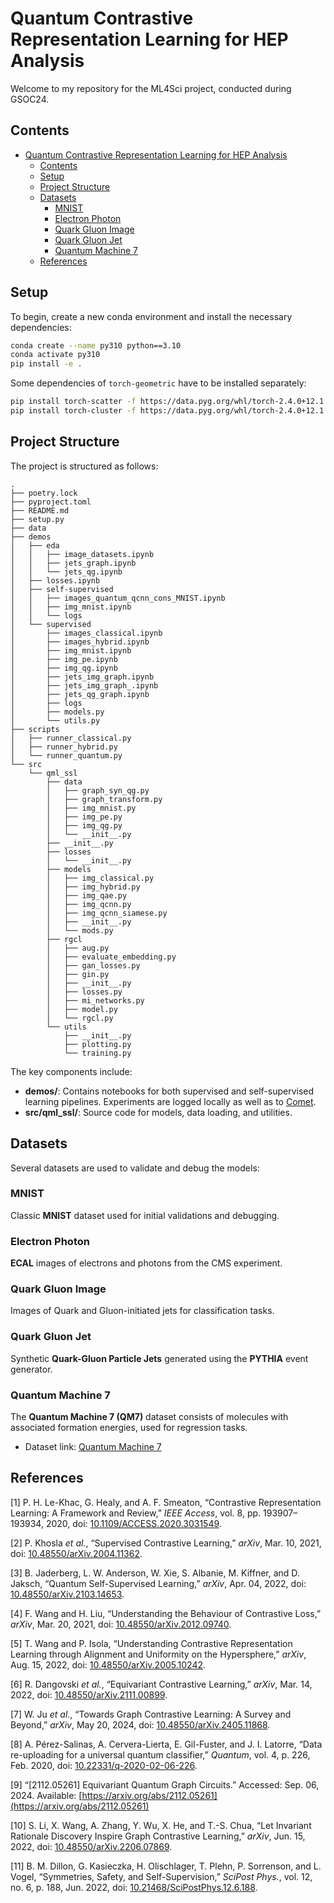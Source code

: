 # Quantum Contrastive Representation Learning for HEP Analysis

Welcome to my repository for the ML4Sci project, conducted during GSOC24.

## Contents

- [Quantum Contrastive Representation Learning for HEP Analysis](#quantum-contrastive-representation-learning-for-hep-analysis)
  - [Contents](#contents)
  - [Setup](#setup)
  - [Project Structure](#project-structure)
  - [Datasets](#datasets)
    - [MNIST](#mnist)
    - [Electron Photon](#electron-photon)
    - [Quark Gluon Image](#quark-gluon-image)
    - [Quark Gluon Jet](#quark-gluon-jet)
    - [Quantum Machine 7](#quantum-machine-7)
  - [References](#references)

## Setup

To begin, create a new conda environment and install the necessary dependencies:

```bash
conda create --name py310 python==3.10
conda activate py310 
pip install -e .
```

Some dependencies of `torch-geometric` have to be installed separately:

```bash
pip install torch-scatter -f https://data.pyg.org/whl/torch-2.4.0+12.1.html
pip install torch-cluster -f https://data.pyg.org/whl/torch-2.4.0+12.1.html
```

## Project Structure

The project is structured as follows:

```
.
├── poetry.lock
├── pyproject.toml
├── README.md
├── setup.py
├── data
├── demos
│   ├── eda
│   │   ├── image_datasets.ipynb
│   │   ├── jets_graph.ipynb
│   │   └── jets_qg.ipynb
│   ├── losses.ipynb
│   ├── self-supervised
│   │   ├── images_quantum_qcnn_cons_MNIST.ipynb
│   │   ├── img_mnist.ipynb
│   │   └── logs
│   └── supervised
│       ├── images_classical.ipynb
│       ├── images_hybrid.ipynb
│       ├── img_mnist.ipynb
│       ├── img_pe.ipynb
│       ├── img_qg.ipynb
│       ├── jets_img_graph.ipynb
│       ├── jets_img_graph_.ipynb
│       ├── jets_qg_graph.ipynb
│       ├── logs
│       ├── models.py
│       └── utils.py
├── scripts
│   ├── runner_classical.py
│   ├── runner_hybrid.py
│   └── runner_quantum.py
└── src
    └── qml_ssl
        ├── data
        │   ├── graph_syn_qg.py
        │   ├── graph_transform.py
        │   ├── img_mnist.py
        │   ├── img_pe.py
        │   ├── img_qg.py
        │   └── __init__.py
        ├── __init__.py
        ├── losses
        │   └── __init__.py
        ├── models
        │   ├── img_classical.py
        │   ├── img_hybrid.py
        │   ├── img_qae.py
        │   ├── img_qcnn.py
        │   ├── img_qcnn_siamese.py
        │   ├── __init__.py
        │   └── mods.py
        ├── rgcl
        │   ├── aug.py
        │   ├── evaluate_embedding.py
        │   ├── gan_losses.py
        │   ├── gin.py
        │   ├── __init__.py
        │   ├── losses.py
        │   ├── mi_networks.py
        │   ├── model.py
        │   └── rgcl.py
        └── utils
            ├── __init__.py
            ├── plotting.py
            └── training.py
```

The key components include:
- **demos/**: Contains notebooks for both supervised and self-supervised learning pipelines. Experiments are logged locally as well as to [Comet](https://www.comet.com/duydl/quantum-contrastive-representation-learning/view/new/panels).
- **src/qml_ssl/**: Source code for models, data loading, and utilities.

## Datasets

Several datasets are used to validate and debug the models:

### MNIST

Classic **MNIST** dataset used for initial validations and debugging.

### Electron Photon 

**ECAL** images of electrons and photons from the CMS experiment.


### Quark Gluon Image

Images of Quark and Gluon-initiated jets for classification tasks.


### Quark Gluon Jet

Synthetic **Quark-Gluon Particle Jets** generated using the **PYTHIA** event generator.


### Quantum Machine 7

The **Quantum Machine 7 (QM7)** dataset consists of molecules with associated formation energies, used for regression tasks.

- Dataset link: [Quantum Machine 7](http://quantum-machine.org/datasets/)


## References


<span id="ref1">[1]</span> P. H. Le-Khac, G. Healy, and A. F. Smeaton, “Contrastive Representation Learning: A Framework and Review,” *IEEE Access*, vol. 8, pp. 193907–193934, 2020, doi: [10.1109/ACCESS.2020.3031549](https://doi.org/10.1109/ACCESS.2020.3031549).

<span id="ref2">[2]</span> P. Khosla *et al.*, “Supervised Contrastive Learning,” *arXiv*, Mar. 10, 2021, doi: [10.48550/arXiv.2004.11362](https://doi.org/10.48550/arXiv.2004.11362).

<span id="ref3">[3]</span> B. Jaderberg, L. W. Anderson, W. Xie, S. Albanie, M. Kiffner, and D. Jaksch, “Quantum Self-Supervised Learning,” *arXiv*, Apr. 04, 2022, doi: [10.48550/arXiv.2103.14653](https://doi.org/10.48550/arXiv.2103.14653).

<span id="ref4">[4]</span> F. Wang and H. Liu, “Understanding the Behaviour of Contrastive Loss,” *arXiv*, Mar. 20, 2021, doi: [10.48550/arXiv.2012.09740](https://doi.org/10.48550/arXiv.2012.09740).

<span id="ref5">[5]</span> T. Wang and P. Isola, “Understanding Contrastive Representation Learning through Alignment and Uniformity on the Hypersphere,” *arXiv*, Aug. 15, 2022, doi: [10.48550/arXiv.2005.10242](https://doi.org/10.48550/arXiv.2005.10242).

<span id="ref6">[6]</span> R. Dangovski *et al.*, “Equivariant Contrastive Learning,” *arXiv*, Mar. 14, 2022, doi: [10.48550/arXiv.2111.00899](https://doi.org/10.48550/arXiv.2111.00899).

<span id="ref7">[7]</span> W. Ju *et al.*, “Towards Graph Contrastive Learning: A Survey and Beyond,” *arXiv*, May 20, 2024, doi: [10.48550/arXiv.2405.11868](https://doi.org/10.48550/arXiv.2405.11868).

<span id="ref8">[8]</span> A. Pérez-Salinas, A. Cervera-Lierta, E. Gil-Fuster, and J. I. Latorre, “Data re-uploading for a universal quantum classifier,” *Quantum*, vol. 4, p. 226, Feb. 2020, doi: [10.22331/q-2020-02-06-226](https://doi.org/10.22331/q-2020-02-06-226).

<span id="ref9">[9]</span> “[2112.05261] Equivariant Quantum Graph Circuits.” Accessed: Sep. 06, 2024. Available: [https://arxiv.org/abs/2112.05261](https://arxiv.org/abs/2112.05261)

<span id="ref10">[10]</span> S. Li, X. Wang, A. Zhang, Y. Wu, X. He, and T.-S. Chua, “Let Invariant Rationale Discovery Inspire Graph Contrastive Learning,” *arXiv*, Jun. 15, 2022, doi: [10.48550/arXiv.2206.07869](https://doi.org/10.48550/arXiv.2206.07869).

<span id="ref11">[11]</span> B. M. Dillon, G. Kasieczka, H. Olischlager, T. Plehn, P. Sorrenson, and L. Vogel, “Symmetries, Safety, and Self-Supervision,” *SciPost Phys.*, vol. 12, no. 6, p. 188, Jun. 2022, doi: [10.21468/SciPostPhys.12.6.188](https://doi.org/10.21468/SciPostPhys.12.6.188).

